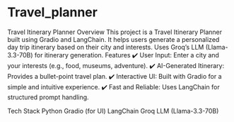 # Travel_planner
Travel Itinerary Planner
Overview
This project is a Travel Itinerary Planner built using Gradio and LangChain.
It helps users generate a personalized day trip itinerary based on their city and interests.
Uses Groq’s LLM (Llama-3.3-70B) for itinerary generation.
Features
✔️ User Input: Enter a city and your interests (e.g., food, museums, adventure).
✔️ AI-Generated Itinerary: Provides a bullet-point travel plan.
✔️ Interactive UI: Built with Gradio for a simple and intuitive experience.
✔️ Fast and Reliable: Uses LangChain for structured prompt handling.

Tech Stack
Python
Gradio (for UI)
LangChain
Groq LLM (Llama-3.3-70B)
